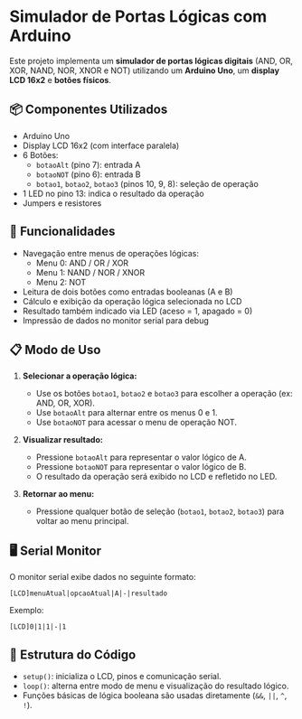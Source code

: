 # Simulador de Portas Lógicas com Arduino

Este projeto implementa um **simulador de portas lógicas digitais** (AND, OR, XOR, NAND, NOR, XNOR e NOT) utilizando um **Arduino Uno**, um **display LCD 16x2** e **botões físicos**.

## 📦 Componentes Utilizados

- Arduino Uno
- Display LCD 16x2 (com interface paralela)
- 6 Botões:
  - `botaoAlt` (pino 7): entrada A
  - `botaoNOT` (pino 6): entrada B
  - `botao1`, `botao2`, `botao3` (pinos 10, 9, 8): seleção de operação
- 1 LED no pino 13: indica o resultado da operação
- Jumpers e resistores

## 🧠 Funcionalidades

- Navegação entre menus de operações lógicas:
  - Menu 0: AND / OR / XOR
  - Menu 1: NAND / NOR / XNOR
  - Menu 2: NOT
- Leitura de dois botões como entradas booleanas (A e B)
- Cálculo e exibição da operação lógica selecionada no LCD
- Resultado também indicado via LED (aceso = 1, apagado = 0)
- Impressão de dados no monitor serial para debug

## 📋 Modo de Uso

1. **Selecionar a operação lógica:**
   - Use os botões `botao1`, `botao2` e `botao3` para escolher a operação (ex: AND, OR, XOR).
   - Use `botaoAlt` para alternar entre os menus 0 e 1.
   - Use `botaoNOT` para acessar o menu de operação NOT.

2. **Visualizar resultado:**
   - Pressione `botaoAlt` para representar o valor lógico de A.
   - Pressione `botaoNOT` para representar o valor lógico de B.
   - O resultado da operação será exibido no LCD e refletido no LED.

3. **Retornar ao menu:**
   - Pressione qualquer botão de seleção (`botao1`, `botao2`, `botao3`) para voltar ao menu principal.

## 🖥️ Serial Monitor

O monitor serial exibe dados no seguinte formato:
```
[LCD]menuAtual|opcaoAtual|A|-|resultado
```

Exemplo:
```
[LCD]0|1|1|-|1
```

## 📁 Estrutura do Código

- `setup()`: inicializa o LCD, pinos e comunicação serial.
- `loop()`: alterna entre modo de menu e visualização do resultado lógico.
- Funções básicas de lógica booleana são usadas diretamente (`&&`, `||`, `^`, `!`).
